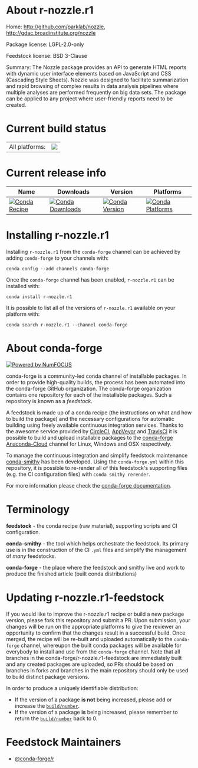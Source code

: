 About r-nozzle.r1
=================

Home: http://github.com/parklab/nozzle, http://gdac.broadinstitute.org/nozzle

Package license: LGPL-2.0-only

Feedstock license: BSD 3-Clause

Summary: The Nozzle package provides an API to generate HTML reports with dynamic user interface elements based on JavaScript and CSS (Cascading Style Sheets). Nozzle was designed to facilitate summarization and rapid browsing of complex results in data analysis pipelines where multiple analyses are performed frequently on big data sets. The package can be applied to any project where user-friendly reports need to be created.



Current build status
====================


<table><tr><td>All platforms:</td>
    <td>
      <a href="https://dev.azure.com/conda-forge/feedstock-builds/_build/latest?definitionId=1401&branchName=master">
        <img src="https://dev.azure.com/conda-forge/feedstock-builds/_apis/build/status/r-nozzle.r1-feedstock?branchName=master">
      </a>
    </td>
  </tr>
</table>

Current release info
====================

| Name | Downloads | Version | Platforms |
| --- | --- | --- | --- |
| [![Conda Recipe](https://img.shields.io/badge/recipe-r--nozzle.r1-green.svg)](https://anaconda.org/conda-forge/r-nozzle.r1) | [![Conda Downloads](https://img.shields.io/conda/dn/conda-forge/r-nozzle.r1.svg)](https://anaconda.org/conda-forge/r-nozzle.r1) | [![Conda Version](https://img.shields.io/conda/vn/conda-forge/r-nozzle.r1.svg)](https://anaconda.org/conda-forge/r-nozzle.r1) | [![Conda Platforms](https://img.shields.io/conda/pn/conda-forge/r-nozzle.r1.svg)](https://anaconda.org/conda-forge/r-nozzle.r1) |

Installing r-nozzle.r1
======================

Installing `r-nozzle.r1` from the `conda-forge` channel can be achieved by adding `conda-forge` to your channels with:

```
conda config --add channels conda-forge
```

Once the `conda-forge` channel has been enabled, `r-nozzle.r1` can be installed with:

```
conda install r-nozzle.r1
```

It is possible to list all of the versions of `r-nozzle.r1` available on your platform with:

```
conda search r-nozzle.r1 --channel conda-forge
```


About conda-forge
=================

[![Powered by NumFOCUS](https://img.shields.io/badge/powered%20by-NumFOCUS-orange.svg?style=flat&colorA=E1523D&colorB=007D8A)](http://numfocus.org)

conda-forge is a community-led conda channel of installable packages.
In order to provide high-quality builds, the process has been automated into the
conda-forge GitHub organization. The conda-forge organization contains one repository
for each of the installable packages. Such a repository is known as a *feedstock*.

A feedstock is made up of a conda recipe (the instructions on what and how to build
the package) and the necessary configurations for automatic building using freely
available continuous integration services. Thanks to the awesome service provided by
[CircleCI](https://circleci.com/), [AppVeyor](https://www.appveyor.com/)
and [TravisCI](https://travis-ci.com/) it is possible to build and upload installable
packages to the [conda-forge](https://anaconda.org/conda-forge)
[Anaconda-Cloud](https://anaconda.org/) channel for Linux, Windows and OSX respectively.

To manage the continuous integration and simplify feedstock maintenance
[conda-smithy](https://github.com/conda-forge/conda-smithy) has been developed.
Using the ``conda-forge.yml`` within this repository, it is possible to re-render all of
this feedstock's supporting files (e.g. the CI configuration files) with ``conda smithy rerender``.

For more information please check the [conda-forge documentation](https://conda-forge.org/docs/).

Terminology
===========

**feedstock** - the conda recipe (raw material), supporting scripts and CI configuration.

**conda-smithy** - the tool which helps orchestrate the feedstock.
                   Its primary use is in the construction of the CI ``.yml`` files
                   and simplify the management of *many* feedstocks.

**conda-forge** - the place where the feedstock and smithy live and work to
                  produce the finished article (built conda distributions)


Updating r-nozzle.r1-feedstock
==============================

If you would like to improve the r-nozzle.r1 recipe or build a new
package version, please fork this repository and submit a PR. Upon submission,
your changes will be run on the appropriate platforms to give the reviewer an
opportunity to confirm that the changes result in a successful build. Once
merged, the recipe will be re-built and uploaded automatically to the
`conda-forge` channel, whereupon the built conda packages will be available for
everybody to install and use from the `conda-forge` channel.
Note that all branches in the conda-forge/r-nozzle.r1-feedstock are
immediately built and any created packages are uploaded, so PRs should be based
on branches in forks and branches in the main repository should only be used to
build distinct package versions.

In order to produce a uniquely identifiable distribution:
 * If the version of a package **is not** being increased, please add or increase
   the [``build/number``](https://conda.io/docs/user-guide/tasks/build-packages/define-metadata.html#build-number-and-string).
 * If the version of a package **is** being increased, please remember to return
   the [``build/number``](https://conda.io/docs/user-guide/tasks/build-packages/define-metadata.html#build-number-and-string)
   back to 0.

Feedstock Maintainers
=====================

* [@conda-forge/r](https://github.com/conda-forge/r/)

